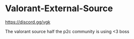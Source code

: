 # Valorant-External-Source

https://discord.gg/vgk 

The valorant source half the p2c community is using &lt;3 boss
